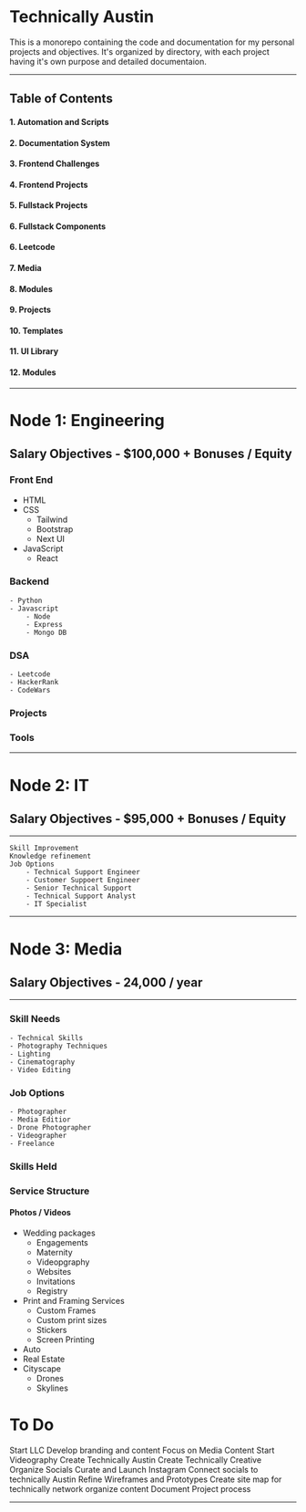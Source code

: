 # Technically Austin
This is a monorepo containing the code and documentation for my personal projects and objectives. It's organized by directory, with each project having it's own purpose and detailed documentaion.

---

## Table of Contents
#### 1. Automation and Scripts
#### 2. Documentation System
#### 3. Frontend Challenges
#### 4. Frontend Projects
#### 5. Fullstack Projects
#### 6. Fullstack Components
#### 6. Leetcode
#### 7. Media
#### 8. Modules
#### 9. Projects
#### 10. Templates
#### 11. UI Library
#### 12. Modules

---


# Node 1: Engineering
## Salary Objectives - $100,000 + Bonuses / Equity

### Front End
- HTML
- CSS
    - Tailwind
    - Bootstrap
    - Next UI
- JavaScript
    - React

### Backend
    - Python
    - Javascript
        - Node
        - Express
        - Mongo DB

### DSA
    - Leetcode
    - HackerRank
    - CodeWars

### Projects

### Tools



---

# Node 2: IT
## Salary Objectives - $95,000 + Bonuses / Equity
---

    Skill Improvement
    Knowledge refinement
    Job Options
        - Technical Support Engineer
        - Customer Suppoert Engineer
        - Senior Technical Support
        - Technical Support Analyst
        - IT Specialist

---

# Node 3: Media
## Salary Objectives - 24,000 / year
---

### Skill Needs
    - Technical Skills
    - Photography Techniques
    - Lighting
    - Cinematography
    - Video Editing

###  Job Options
    - Photographer
    - Media Editior
    - Drone Photographer
    - Videographer
    - Freelance

### Skills Held


### Service Structure
#### Photos / Videos
  - Wedding packages
      - Engagements
      - Maternity
      - Videopgraphy
      - Websites
      - Invitations
      - Registry
  - Print and Framing Services
      - Custom Frames
      - Custom print sizes
      - Stickers
      - Screen Printing
  - Auto
  - Real Estate
  - Cityscape
      - Drones
      - Skylines


# To Do
Start LLC
Develop branding and content
Focus on Media Content
Start Videography
Create Technically Austin
Create Technically Creative
Organize Socials
Curate and Launch Instagram
Connect socials to technically Austin
Refine Wireframes and Prototypes
Create site map for technically network
organize content
Document Project process



--- 









    







